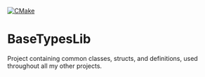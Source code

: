 [![CMake](https://github.com/brunodema/BaseTypesLib/actions/workflows/cmake.yml/badge.svg)](https://github.com/brunodema/BaseTypesLib/actions/workflows/cmake.yml)

# BaseTypesLib
Project containing common classes, structs, and definitions, used throughout all my other projects.
